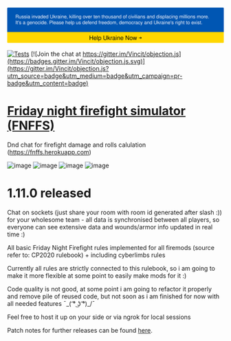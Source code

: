 [![Stand With Ukraine](https://raw.githubusercontent.com/vshymanskyy/StandWithUkraine/main/banner2-direct.svg)](https://stand-with-ukraine.pp.ua)

[![Tests](https://github.com/Vincit/objection.js/actions/workflows/test.yml/badge.svg)](https://github.com/Vincit/objection.js)
[![Join the chat at https://gitter.im/Vincit/objection.js](https://badges.gitter.im/Vincit/objection.js.svg)](https://gitter.im/Vincit/objection.js?utm_source=badge&utm_medium=badge&utm_campaign=pr-badge&utm_content=badge)

# [Friday night firefight simulator (FNFFS)](https://fnffs.herokuapp.com)
Dnd chat for firefight damage and rolls calulation (https://fnffs.herokuapp.com)

![image](https://user-images.githubusercontent.com/24575491/181912198-6d50d87b-0847-41aa-aa15-ed74c090b0a5.png)
![image](https://user-images.githubusercontent.com/24575491/181912359-a14d8bf4-4044-4e06-bdae-b5aa864b8258.png)
![image](https://user-images.githubusercontent.com/24575491/181912594-e7ee521f-990d-49e7-b994-fa065e4eb929.png)
![image](https://user-images.githubusercontent.com/24575491/181912972-63b78eb2-7e76-4ad1-8ca7-26b7d7b7289e.png)



# 1.11.0 released
Chat on sockets (just share your room with room id generated after slash :)) for your wholesome team - all data is synchronised between all players, so everyone can see extensive data and wounds/armor info updated in real time :)

All basic Friday Night Firefight rules implemented for all firemods (source refer to: CP2020 rulebook) + including cyberlimbs rules

Currently all rules are strictly connected to this rulebook, so i am going to make it more flexible at some point to easily make mods for it :) 

Code quality is not good, at some point i am going to refactor it properly and remove pile of reused code, but not soon as i am finished for now with all needed features ¯\_( ͡° ͜ʖ ͡°)_/¯

Feel free to host it up on your side or via ngrok for local sessions

Patch notes for further releases can be found [here](https://github.com/vivalafit/friday-night-firefight-chat/blob/main/patchnotes.md).
